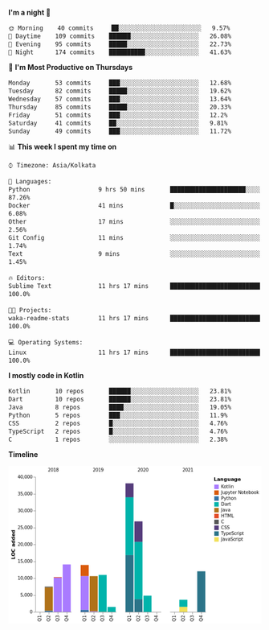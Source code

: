 <!--START_SECTION:waka-->
**I'm a night 🦉** 

```text
🌞 Morning    40 commits     ██░░░░░░░░░░░░░░░░░░░░░░░   9.57% 
🌆 Daytime    109 commits    ██████░░░░░░░░░░░░░░░░░░░   26.08% 
🌃 Evening    95 commits     █████░░░░░░░░░░░░░░░░░░░░   22.73% 
🌙 Night      174 commits    ██████████░░░░░░░░░░░░░░░   41.63%

```
📅 **I'm Most Productive on Thursdays** 

```text
Monday       53 commits     ███░░░░░░░░░░░░░░░░░░░░░░   12.68% 
Tuesday      82 commits     █████░░░░░░░░░░░░░░░░░░░░   19.62% 
Wednesday    57 commits     ███░░░░░░░░░░░░░░░░░░░░░░   13.64% 
Thursday     85 commits     █████░░░░░░░░░░░░░░░░░░░░   20.33% 
Friday       51 commits     ███░░░░░░░░░░░░░░░░░░░░░░   12.2% 
Saturday     41 commits     ██░░░░░░░░░░░░░░░░░░░░░░░   9.81% 
Sunday       49 commits     ███░░░░░░░░░░░░░░░░░░░░░░   11.72%

```


📊 **This week I spent my time on** 

```text
⌚︎ Timezone: Asia/Kolkata

💬 Languages: 
Python                   9 hrs 50 mins       █████████████████████░░░░   87.26% 
Docker                   41 mins             █░░░░░░░░░░░░░░░░░░░░░░░░   6.08% 
Other                    17 mins             ░░░░░░░░░░░░░░░░░░░░░░░░░   2.56% 
Git Config               11 mins             ░░░░░░░░░░░░░░░░░░░░░░░░░   1.74% 
Text                     9 mins              ░░░░░░░░░░░░░░░░░░░░░░░░░   1.45%

🔥 Editors: 
Sublime Text             11 hrs 17 mins      █████████████████████████   100.0%

🐱‍💻 Projects: 
waka-readme-stats        11 hrs 17 mins      █████████████████████████   100.0%

💻 Operating Systems: 
Linux                    11 hrs 17 mins      █████████████████████████   100.0%

```

**I mostly code in Kotlin** 

```text
Kotlin       10 repos       ██████░░░░░░░░░░░░░░░░░░░   23.81% 
Dart         10 repos       ██████░░░░░░░░░░░░░░░░░░░   23.81% 
Java         8 repos        ████░░░░░░░░░░░░░░░░░░░░░   19.05% 
Python       5 repos        ███░░░░░░░░░░░░░░░░░░░░░░   11.9% 
CSS          2 repos        █░░░░░░░░░░░░░░░░░░░░░░░░   4.76% 
TypeScript   2 repos        █░░░░░░░░░░░░░░░░░░░░░░░░   4.76% 
C            1 repos        ░░░░░░░░░░░░░░░░░░░░░░░░░   2.38%

```


**Timeline**

![Chart not found](https://github.com/prabhatdev/prabhatdev/blob/master/charts/bar_graph.png) 


<!--END_SECTION:waka-->

